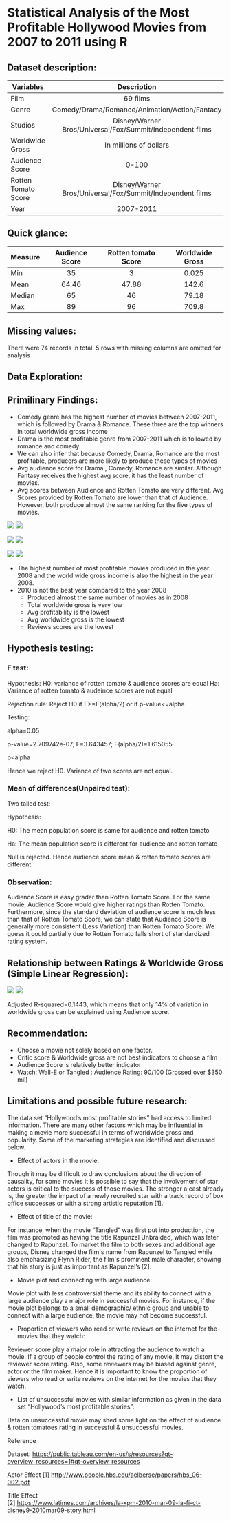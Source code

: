 # Statistical Analysis of the Most Profitable Hollywood Movies from 2007 to 2011 using R

## Dataset description:
| Variables          | Description                                              | 
| ------------------ |:--------------------------------------------------------:| 
| Film               | 69 films                                                 | 
| Genre              | Comedy/Drama/Romance/Animation/Action/Fantacy            |   
| Studios            | Disney/Warner Bros/Universal/Fox/Summit/Independent films|  
| Worldwide Gross    | In millions of dollars                                   |
| Audience Score     | 0-100                                                    |
| Rotten Tomato Score| Disney/Warner Bros/Universal/Fox/Summit/Independent films|
| Year               | 2007-2011                                                |

## Quick glance:
| Measure    | Audience Score| Rotten tomato Score| Worldwide Gross|
| ---------- |:-------------:| :-----------------:| :-------------:|
| Min        | 35            | 3                  | 0.025          |
| Mean       | 64.46         | 47.88              | 142.6          |
| Median     | 65            | 46                 | 79.18          |
| Max        | 89            | 96                 | 709.8          |

## Missing values:
There were 74 records in total. 5 rows with missing columns are omitted for analysis
## Data Exploration:

## Primilinary Findings:
+ Comedy genre has the highest number of movies between 2007-2011, which is followed by Drama & Romance. These three are the top winners in total worldwide gross income
+ Drama is the most profitable genre from 2007-2011 which is followed by romance and comedy.
+ We can also infer that because Comedy, Drama, Romance are the most profitable, producers are more likely to produce these types of movies
+ Avg audience score for Drama , Comedy, Romance are similar. Although Fantasy receives the highest avg score, it has the least number of movies.
+ Avg scores between Audience and Rotten Tomato are very different. Avg Scores provided by Rotten Tomato are lower than that of Audience. However, both produce almost the same ranking for the five types of movies.

![](https://github.com/nkdot/statistics/blob/main/images/p1.png) ![](https://github.com/nkdot/statistics/blob/main/images/p2.png)


![](https://github.com/nkdot/statistics/blob/main/images/p3.png) ![](https://github.com/nkdot/statistics/blob/main/images/p4.png)


![](https://github.com/nkdot/statistics/blob/main/images/p5.png) ![](https://github.com/nkdot/statistics/blob/main/images/p6.png)

+ The highest number of most profitable movies produced in the year 2008 and the world wide gross income is also the highest in the year 2008.
+ 2010 is not the best year compared to the year 2008
  + Produced almost the same number of movies as in 2008
  + Total worldwide gross is very low
  + Avg profitability is the lowest
  + Avg worldwide gross is the lowest
  + Reviews scores are the lowest

## Hypothesis testing:
### F test:
 Hypothesis: 
 H0: variance of rotten tomato & audience scores are equal
 Ha: Variance of rotten tomato & audeince scores are not equal
 
 Rejection rule: Reject H0 if F>=F(alpha/2) or if p-value<=alpha
 
 Testing: 
 
 alpha=0.05
 
 p-value=2.709742e-07; F=3.643457; F(alpha/2)=1.615055
 
 p<alpha 
         
 Hence we reject H0. Variance of two scores are not equal.
 
 ### Mean of differences(Unpaired test):
         
 Two tailed test:
         
 Hypothesis:
         
 H0: The mean population score is same for audience and rotten tomato
         
 Ha: The mean population score is different for audience and rotten tomato
  
 Null is rejected. Hence audience score mean & rotten tomato scores are different.
 
 ### Observation:
         
 Audience Score is easy grader than Rotten Tomato Score. For the same movie, Audience Score would give higher ratings than Rotten Tomato. Furthermore,  since the standard deviation of audience score is much less than that of Rotten Tomato Score, we can state that Audience Score is generally more consistent (Less Variation) than Rotten Tomato Score. We guess it could partially due to Rotten Tomato falls short of standardized rating system.
         
## Relationship between Ratings & Worldwide Gross (Simple Linear Regression):
![](https://github.com/nkdot/statistics/blob/main/images/Picture3.png) ![](https://github.com/nkdot/statistics/blob/main/images/Picture4.png)
         
  Adjusted R-squared=0.1443, which means that only 14% of variation in worldwide gross can be explained using Audience score.

 ## Recommendation:
+ Choose a movie not solely based on one factor. 
+ Critic score & Worldwide gross are not best indicators to choose a film  
+ Audience Score is relatively better indicator 
+ Watch: Wall-E or Tangled : Audience Rating: 90/100 (Grossed over $350 mil)


         
## Limitations and possible future research:
The data set “Hollywood’s most profitable stories” had access to limited information. There are many other factors which may be influential in making a movie more successful in terms of worldwide gross and popularity. Some of the marketing strategies are identified and discussed below.
         
+	Effect of actors in the movie:
         
Though it may be difficult to draw conclusions about the direction of causality, for some movies it is possible to say that the involvement of star actors is critical to the success of those movies. The stronger a cast already is, the greater the impact of a newly recruited star with a track record of box office successes or with a strong artistic reputation [1].
 
+ Effect of title of the movie:
         
For instance, when the movie “Tangled” was first put into production, the film was promoted as having the title Rapunzel Unbraided, which was later changed to Rapunzel. To market the film to both sexes and additional age groups, Disney changed the film's name from Rapunzel to Tangled while also emphasizing Flynn Rider, the film's prominent male character, showing that his story is just as important as Rapunzel’s [2].
 
+ Movie plot and connecting with large audience:
         
Movie plot with less controversial theme and its ability to connect with a large audience play a major role in successful movies. For instance, if the movie plot belongs to a small demographic/ ethnic group and unable to connect with a large audience, the movie may not become successful.
 
+ Proportion of viewers who read or write reviews on the internet for the movies that they watch:
         
Reviewer score play a major role in attracting the audience to watch a movie. If a group of people control the rating of any movie, it may distort the reviewer score rating. Also, some reviewers may be biased against genre, actor or the film maker.  Hence it is important to know the proportion of viewers who read or write reviews on the internet for the movies that they watch.
 
+ List of unsuccessful movies with similar information as given in the data set “Hollywood’s most profitable stories”:
         
Data on unsuccessful movie may shed some light on the effect of audience & rotten tomatoes rating in successful & unsuccessful movies. 

Reference

Dataset: 
https://public.tableau.com/en-us/s/resources?qt-overview_resources=1#qt-overview_resources

Actor Effect 
[1] http://www.people.hbs.edu/aelberse/papers/hbs_06-002.pdf
 
Title Effect	
[2] https://www.latimes.com/archives/la-xpm-2010-mar-09-la-fi-ct-disney9-2010mar09-story.html
